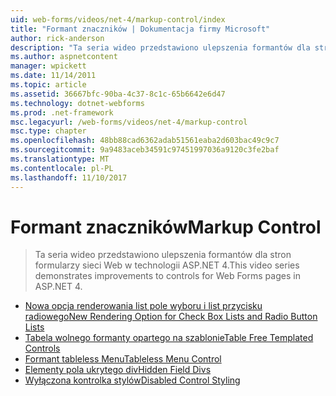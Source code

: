 ```yaml
---
uid: web-forms/videos/net-4/markup-control/index
title: "Formant znaczników | Dokumentacja firmy Microsoft"
author: rick-anderson
description: "Ta seria wideo przedstawiono ulepszenia formantów dla stron formularzy sieci Web w technologii ASP.NET 4."
ms.author: aspnetcontent
manager: wpickett
ms.date: 11/14/2011
ms.topic: article
ms.assetid: 36667bfc-90ba-4c37-8c1c-65b6642e6d47
ms.technology: dotnet-webforms
ms.prod: .net-framework
msc.legacyurl: /web-forms/videos/net-4/markup-control
msc.type: chapter
ms.openlocfilehash: 48bb88cad6362adab51561eaba2d603bac49c9c7
ms.sourcegitcommit: 9a9483aceb34591c97451997036a9120c3fe2baf
ms.translationtype: MT
ms.contentlocale: pl-PL
ms.lasthandoff: 11/10/2017
---
```

<a name="markup-control"></a><span data-ttu-id="d896b-103">Formant znaczników</span><span class="sxs-lookup"><span data-stu-id="d896b-103">Markup Control</span></span>
====================
> <span data-ttu-id="d896b-104">Ta seria wideo przedstawiono ulepszenia formantów dla stron formularzy sieci Web w technologii ASP.NET 4.</span><span class="sxs-lookup"><span data-stu-id="d896b-104">This video series demonstrates improvements to controls for Web Forms pages in ASP.NET 4.</span></span>


- [<span data-ttu-id="d896b-105">Nowa opcja renderowania list pole wyboru i list przycisku radiowego</span><span class="sxs-lookup"><span data-stu-id="d896b-105">New Rendering Option for Check Box Lists and Radio Button Lists</span></span>](aspnet-4-quick-hit-new-rendering-option-for-check-box-lists-and-radio-button-lists.md)
- [<span data-ttu-id="d896b-106">Tabela wolnego formanty opartego na szablonie</span><span class="sxs-lookup"><span data-stu-id="d896b-106">Table Free Templated Controls</span></span>](aspnet-4-quick-hit-table-free-templated-controls.md)
- [<span data-ttu-id="d896b-107">Formant tableless Menu</span><span class="sxs-lookup"><span data-stu-id="d896b-107">Tableless Menu Control</span></span>](aspnet-4-quick-hit-tableless-menu-control.md)
- [<span data-ttu-id="d896b-108">Elementy pola ukrytego div</span><span class="sxs-lookup"><span data-stu-id="d896b-108">Hidden Field Divs</span></span>](aspnet-4-quick-hit-hidden-field-divs.md)
- [<span data-ttu-id="d896b-109">Wyłączona kontrolka stylów</span><span class="sxs-lookup"><span data-stu-id="d896b-109">Disabled Control Styling</span></span>](aspnet-4-quick-hit-disabled-control-styling.md)
